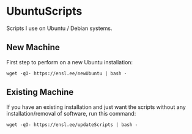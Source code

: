 # UbuntuScripts

Scripts I use on Ubuntu / Debian systems.

## New Machine

First step to perform on a new Ubuntu installation:

```ShellSession
wget -qO- https://ensl.ee/newUbuntu | bash -
```

## Existing Machine

If you have an existing installation and just want the scripts without any installation/removal of software, run this command:

```ShellSession
wget -qO- https://ensl.ee/updateScripts | bash -
```
